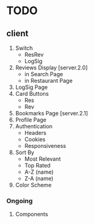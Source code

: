 # TODO

## client

1. Switch
   - ResRev
   - LogSig
2. Reviews Display [server.2.0]
   - in Search Page
   - in Restaurant Page
3. LogSig Page
4. Card Buttons
   - Res
   - Rev
5. Bookmarks Page [server.2.1]
6. Profile Page
7. Authentication
   - Headers
   - Cookies
   - Responsiveness
8. Sort By
   - Most Relevant
   - Top Rated
   - A-Z (name)
   - Z-A (name)
9. Color Scheme

### Ongoing

1. Components
